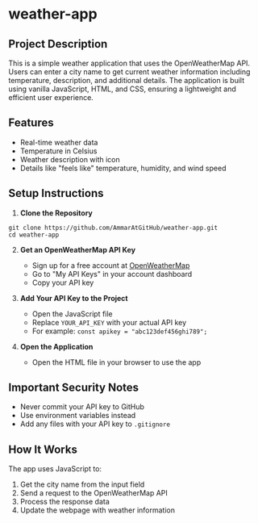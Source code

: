 # weather-app

## Project Description
This is a simple weather application that uses the OpenWeatherMap API. Users can enter a city name to get current weather information including temperature, description, and additional details. The application is built using vanilla JavaScript, HTML, and CSS, ensuring a lightweight and efficient user experience.

## Features
- Real-time weather data
- Temperature in Celsius
- Weather description with icon
- Details like "feels like" temperature, humidity, and wind speed

## Setup Instructions

1. **Clone the Repository**
```
git clone https://github.com/AmmarAtGitHub/weather-app.git
cd weather-app
```

2. **Get an OpenWeatherMap API Key**
   * Sign up for a free account at [OpenWeatherMap](https://openweathermap.org/)
   * Go to "My API Keys" in your account dashboard
   * Copy your API key

3. **Add Your API Key to the Project**
   * Open the JavaScript file
   * Replace `YOUR_API_KEY` with your actual API key
   * For example: `const apikey = "abc123def456ghi789";`

4. **Open the Application**
   * Open the HTML file in your browser to use the app

## Important Security Notes
  * Never commit your API key to GitHub
  * Use environment variables instead
  * Add any files with your API key to `.gitignore`

## How It Works
The app uses JavaScript to:
1. Get the city name from the input field
2. Send a request to the OpenWeatherMap API
3. Process the response data
4. Update the webpage with weather information
